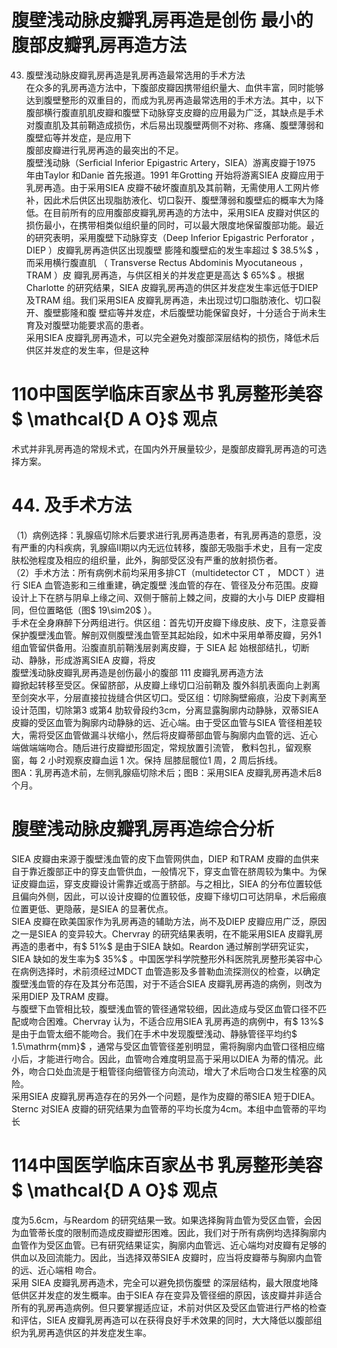 # 腹壁浅动脉皮瓣乳房再造是创伤 最小的腹部皮瓣乳房再造方法  
43. 腹壁浅动脉皮瓣乳房再造是乳房再造最常选用的手术方法  
在众多的乳房再造方法中，下腹部皮瓣因携带组织量大、血供丰富，同时能够达到腹壁整形的双重目的，而成为乳房再造最常选用的手术方法。其中，以下腹部横行腹直肌肌皮瓣和腹壁下动脉穿支皮瓣的应用最为广泛，其缺点是手术对腹直肌及其前鞘造成损伤，术后易出现腹壁两侧不对称、疼痛、腹壁薄弱和腹壁疝等并发症，是应用下  
腹部皮瓣进行乳房再造的最突出的不足。  
腹壁浅动脉（Serﬁcial Inferior Epigastric Artery，SIEA）游离皮瓣于1975 年由Taylor 和Danie 首先报道。1991 年Grotting 开始将游离SIEA 皮瓣应用于乳房再造。由于采用SIEA 皮瓣不破坏腹直肌及其前鞘，无需使用人工网片修补，因此术后供区出现脂肪液化、切口裂开、腹壁薄弱和腹壁疝的概率大为降低。在目前所有的应用腹部皮瓣乳房再造的方法中，采用SIEA 皮瓣对供区的损伤最小，在携带相类似组织量的同时，可以最大限度地保留腹部功能。最近的研究表明，采用腹壁下动脉穿支（Deep Inferior Epigastric Perforator ， DIEP ）皮瓣乳房再造供区出现腹壁 膨隆和腹壁疝的发生率超过 $ 38.5\%$  ，而采用横行腹直肌 （ Transverse Rectus Abdominis Myocutaneous ， TRAM ）皮 瓣乳房再造，与供区相关的并发症更是高达 $ 65\%$  。根据 Charlotte 的研究结果，SIEA 皮瓣乳房再造的供区并发症发生率远低于DIEP 及TRAM 组。我们采用SIEA 皮瓣乳房再造，未出现过切口脂肪液化、切口裂开、腹壁膨隆和腹 壁疝等并发症，术后腹壁功能保留良好，十分适合于尚未生育及对腹壁功能要求高的患者。  
采用SIEA 皮瓣乳房再造术，可以完全避免对腹部深层结构的损伤，降低术后供区并发症的发生率，但是这种  
# 110中国医学临床百家丛书 乳房整形美容  $ \mathcal{D A O}$    观点  
术式并非乳房再造的常规术式，在国内外开展量较少，是腹部皮瓣乳房再造的可选择方案。  
# 44.   及手术方法  
（1）病例选择：乳腺癌切除术后要求进行乳房再造患者，有乳房再造的意愿，没有严重的内科疾病，乳腺癌Ⅱ期以内无远位转移，腹部无吸脂手术史，且有一定皮肤松弛程度及相应的组织量，此外，胸部受区没有严重的放射损伤者。  
（2）手术方法：所有病例术前均采用多排CT（multidetector CT ， MDCT ）进行 SIEA  血管造影和三维重建，确定腹壁 浅血管的存在、管径及分布范围。皮瓣设计上下在脐与阴阜上缘之间、双侧于髂前上棘之间，皮瓣的大小与 DIEP 皮瓣相同，但位置略低（图$ 19\sim20$ ）。  
手术在全身麻醉下分两组进行。供区组：首先切开皮瓣下缘皮肤、皮下，注意妥善保护腹壁浅血管。解剖双侧腹壁浅血管至其起始段，如术中采用单蒂皮瓣，另外1 组血管留供备用。沿腹直肌前鞘浅层剥离皮瓣，于 SIEA  起 始根部结扎，切断动、静脉，形成游离SIEA 皮瓣，将皮  
腹壁浅动脉皮瓣乳房再造是创伤最小的腹部 111 皮瓣乳房再造方法  
瓣掀起转移至受区。保留脐部，从皮瓣上缘切口沿前鞘及 腹外斜肌表面向上剥离至剑突水平，分层直接拉拢缝合供区切口。受区组：切除胸壁瘢痕，沿皮下剥离至设计范围，切除第3 或第4 肋软骨段约3cm，分离显露胸廓内动静脉，双蒂SIEA 皮瓣的受区血管为胸廓内动静脉的远、近心端。由于受区血管与SIEA 管径相差较大，需将受区血管做漏斗状缩小，然后将皮瓣蒂部血管与胸廓内血管的远、近心 端做端端吻合。随后进行皮瓣塑形固定，常规放置引流管， 敷料包扎，留观察窗，每 2  小时观察皮瓣血运 1  次。保持 屈膝屈髋位1 周，2 周后拆线。  
图A：乳房再造术前，左侧乳腺癌切除术后；图B：采用SIEA 皮瓣乳房再造术后8 个月。  
#  腹壁浅动脉皮瓣乳房再造综合分析  
SIEA 皮瓣由来源于腹壁浅血管的皮下血管网供血，DIEP 和TRAM 皮瓣的血供来自于靠近腹部正中的穿支血管供血，一般情况下，穿支血管在脐周较为集中。为保证皮瓣血运，穿支皮瓣设计需靠近或高于脐部。与之相比，SIEA 的分布位置较低且偏向外侧，因此，可以设计皮瓣的位置较低，皮瓣下缘切口可达阴阜，术后瘢痕位置更低、更隐蔽，是SIEA 的显著优点。  
SIEA 皮瓣在欧美国家作为乳房再造的辅助方法，尚不及DIEP 皮瓣应用广泛，原因之一是SIEA 的变异较大。Chervray 的研究结果表明，在不能采用SIEA 皮瓣乳房再造的患者中，有$ 51\%$ 是由于SIEA 缺如。Reardon 通过解剖学研究证实，SIEA 缺如的发生率为$ 35\%$ 。中国医学科学院整形外科医院乳房整形美容中心在病例选择时，术前须经过MDCT 血管造影及多普勒血流探测仪的检查，以确定腹壁浅血管的存在及其分布范围，对于不适合SIEA 皮瓣乳房再造的病例，则改为采用DIEP 及TRAM 皮瓣。  
与腹壁下血管相比较，腹壁浅血管的管径通常较细，因此造成与受区血管口径不匹配或吻合困难。Chervray 认为，不适合应用SIEA 乳房再造的病例中，有$ 13\%$ 是由于血管太细不能吻合。我们在手术中发现腹壁浅动、静脉管径平均约$ 1.5\mathrm{mm}$    ，通常与受区血管管径差别明显，需将胸廓内血管口径相应缩小后，才能进行吻合。因此，血管吻合难度明显高于采用以DIEA 为蒂的情况。此外，吻合口处血流是于粗管径向细管径方向流动，增大了术后吻合口发生栓塞的风险。  
采用SIEA 皮瓣乳房再造存在的另外一个问题，是作为皮瓣的蒂SIEA 短于DIEA。Sternc 对SIEA 皮瓣的研究结果为血管蒂的平均长度为4cm。本组中血管蒂的平均长  
# 114中国医学临床百家丛书 乳房整形美容  $ \mathcal{D A O}$    观点  
度为5.6cm，与Reardom 的研究结果一致。如果选择胸背血管为受区血管，会因为血管蒂长度的限制而造成皮瓣塑形困难。因此，我们对于所有病例均选择胸廓内血管作为受区血管。已有研究结果证实，胸廓内血管远、近心端均对皮瓣有足够的供血以及回流能力。因此，当选择双蒂SIEA  皮瓣时，应当将皮瓣蒂与胸廓内血管的远、近心端相 吻合。  
采用 SIEA  皮瓣乳房再造术，完全可以避免损伤腹壁 的深层结构，最大限度地降低供区并发症的发生概率。由于SIEA 存在变异及管径细的原因，该皮瓣并非适合所有的乳房再造病例。但只要掌握适应证，术前对供区及受区血管进行严格的检查和评估，SIEA 皮瓣乳房再造可以在获得良好手术效果的同时，大大降低以腹部组织为乳房再造供区的并发症发生率。  